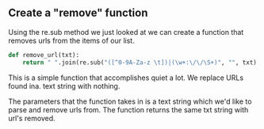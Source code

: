 <!--title={Creating a remove_url function}-->

## Create a "remove" function

Using the re.sub method we just looked at we can create a function that removes urls from the items of our list.

```python
def remove_url(txt):
    return " ".join(re.sub("([^0-9A-Za-z \t])|(\w+:\/\/\S+)", "", txt).split())
```

This is a simple function that accomplishes quiet a lot. We replace URLs found ina. text string with nothing.

The parameters that the function takes in is a text string which we'd like to parse and remove urls from. The function returns the same txt string with url's removed.



